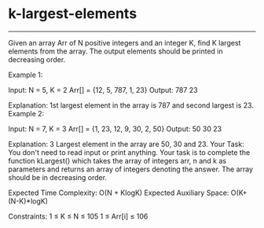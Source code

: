 # k-largest-elements
---------------------------------
Given an array Arr of N positive integers and an integer K, find K largest elements from the array.  The output elements should be printed in decreasing order.

Example 1:

Input:
N = 5, K = 2
Arr[] = {12, 5, 787, 1, 23}
Output: 787 23


Explanation: 1st largest element in the
array is 787 and second largest is 23.
Example 2:

Input:
N = 7, K = 3
Arr[] = {1, 23, 12, 9, 30, 2, 50}
Output: 50 30 23


Explanation: 3 Largest element in the
array are 50, 30 and 23.
Your Task:
You don't need to read input or print anything. Your task is to complete the function kLargest() which takes the array of integers arr, n and k as parameters and returns an array of integers denoting the answer. The array should be in decreasing order.

Expected Time Complexity: O(N + KlogK)
Expected Auxiliary Space: O(K+(N-K)*logK)

Constraints:
1 ≤ K ≤ N ≤ 105
1 ≤ Arr[i] ≤ 106
